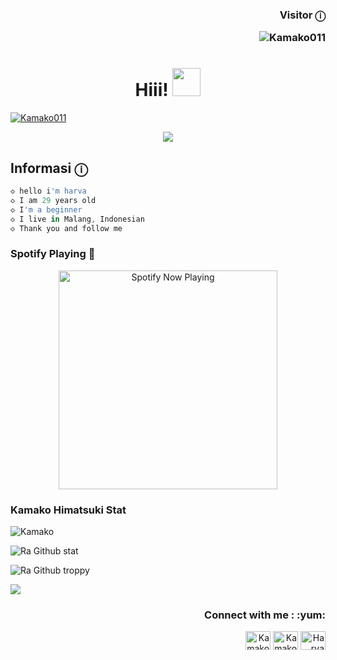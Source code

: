 <h3 align="right">Visitor ⓘ

<p align="right"> <img src="https://komarev.com/ghpvc/?username=Kamako011&label=Profile%20views&color=443c42&style=plastic" alt="Kamako011" /> </p>
<h1 align="center">Hiii! <img src="https://i.imgur.com/ugWb6BU.gif" style="border-radius:5;" width="45px" alt=""><br></h1>

<p align="center">

  <a href="https://ibb.co/QQX130c"><img src="http://readme-typing-svg.herokuapp.com?color=000000&center=true&vCenter=true&multiline=false&lines=welcome+to+my+github." alt="Kamako011">

</p>

<p align="center">
<a href="https://youtube.com/channel/UCp-5t9SrOQwXMU7iIjQfARg"><img align="center" height="auto" src="https://camo.githubusercontent.com/c20b81f27e201ce526cc8f410e68a9bf83c9e2afa0a6e238b35e8932f45e9518/68747470733a2f2f692e6962622e636f2f6336527a4d37672f363837343734373037333361326632663664363536343639363132653637363937303638373932653633366636643266366436353634363936313266333833333336343836393461363333373730363737613739333836393465353834333665326636372e676966"/></a>

<p align="center">


## Informasi ⓘ
```ts
◇ hello i'm harva
◇ I am 29 years old
◇ I'm a beginner
◇ I live in Malang, Indonesian
◇ Thank you and follow me
```

### Spotify Playing 🗿

<p align="center">
  <a href="https://open.spotify.com/track/08YwAPnX8sygJUXG9rvhDv?si=3pHpXSRvTle4hxL6WVdZhw&utm_source=copy-link" target="_blank"><img src="https://now-playing-on-spotify.vercel.app/api/spotify" alt="Spotify Now Playing" width="350"/></a>
</p>


### Kamako Himatsuki Stat 


<p><img align="center" src="https://github-readme-streak-stats.herokuapp.com/?user=Kamako011&theme=default" alt="Kamako" /></p>

![Ra Github stat](https://github-readme-stats.vercel.app/api?username=Kamako011&theme=default&show_icons=true) 

![Ra Github troppy](https://github-profile-trophy.vercel.app/?username=Kamako011&theme=default)

![](https://github-profile-summary-cards.vercel.app/api/cards/profile-details?username=Kamako011&theme=default)


<h3 align="right">Connect with me : :yum:</h3>
<p align="right">
<a href="https://youtube.com/channel/UCp-5t9SrOQwXMU7iIjQfARg" target="_blank"><img align="center" src="https://simpleicons.org/icons/youtube.svg" alt="Kamako youtube" height="30" width="40" /></a>
<a href="https://instagram.com/kelvin01996" target="_blank"><img align="center" src="https://simpleicons.org/icons/instagram.svg" alt="Kamako Instagram" height="30" width="40" /></a>
<a href="https://wa.me/17472773940" target="_blank"><img align="center" src="https://simpleicons.org/icons/whatsapp.svg" alt="Harva whatsapp" height="30" width="40" /></a>
</p>
